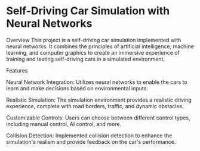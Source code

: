 # Self-Driving Car Simulation with Neural Networks

Overview
This project is a self-driving car simulation implemented with neural networks. It combines the principles of artificial intelligence, machine learning, and computer graphics to create an immersive experience of training and testing self-driving cars in a simulated environment.

Features

Neural Network Integration: Utilizes neural networks to enable the cars to learn and make decisions based on environmental inputs.

Realistic Simulation: The simulation environment provides a realistic driving experience, complete with road borders, traffic, and dynamic obstacles.

Customizable Controls: Users can choose between different control types, including manual control, AI control, and more.

Collision Detection: Implemented collision detection to enhance the simulation's realism and provide feedback on the car's performance.

